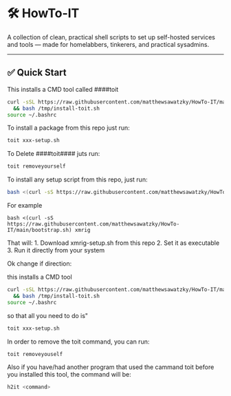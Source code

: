 # 🛠️ HowTo-IT

A collection of clean, practical shell scripts to set up self-hosted services and tools — made for homelabbers, tinkerers, and practical sysadmins.

---

## ✅ Quick Start

This installs a CMD tool called ####toit

```bash
curl -sSL https://raw.githubusercontent.com/matthewsawatzky/HowTo-IT/main/install-toit.sh -o /tmp/install-toit.sh \
  && bash /tmp/install-toit.sh
source ~/.bashrc
```

To install a package from this repo just run:

```bash
toit xxx-setup.sh
```

To Delete ####toit#### juts run:
```bash
toit removeyourself
```




To install any setup script from this repo, just run:

```bash
bash <(curl -sS https://raw.githubusercontent.com/matthewsawatzky/HowTo-IT/main/bootstrap.sh) <script-name>
```

For example

```
bash <(curl -sS https://raw.githubusercontent.com/matthewsawatzky/HowTo-IT/main/bootstrap.sh) xmrig
```

That will: 1. Download xmrig-setup.sh from this repo 2. Set it as executable 3. Run it directly from your system

Ok change if direction:

this installs a CMD tool

```bash
curl -sSL https://raw.githubusercontent.com/matthewsawatzky/HowTo-IT/main/install-toit.sh -o /tmp/install-toit.sh \
  && bash /tmp/install-toit.sh
source ~/.bashrc
```

so that all you need to do is"

```bash
toit xxx-setup.sh
```

In order to remove the toit command, you can run:

```bash
toit removeyouself
```

Also if you have/had another program that used the cammand toit before you installed this tool, the command will be:

```bash
h2it <command>
```
